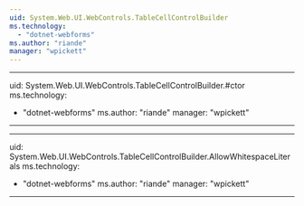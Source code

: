 ```yaml
---
uid: System.Web.UI.WebControls.TableCellControlBuilder
ms.technology: 
  - "dotnet-webforms"
ms.author: "riande"
manager: "wpickett"
---
```


---
uid: System.Web.UI.WebControls.TableCellControlBuilder.#ctor
ms.technology: 
  - "dotnet-webforms"
ms.author: "riande"
manager: "wpickett"
---

---
uid: System.Web.UI.WebControls.TableCellControlBuilder.AllowWhitespaceLiterals
ms.technology: 
  - "dotnet-webforms"
ms.author: "riande"
manager: "wpickett"
---
